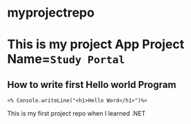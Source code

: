# myprojectrepo
# This is my project App Project Name=```Study Portal```

## How to write first Hello world Program
```
<% Console.writeLine("<h1>Hello Word</h1>")%>
```

This is my first project repo when I learned .NET
